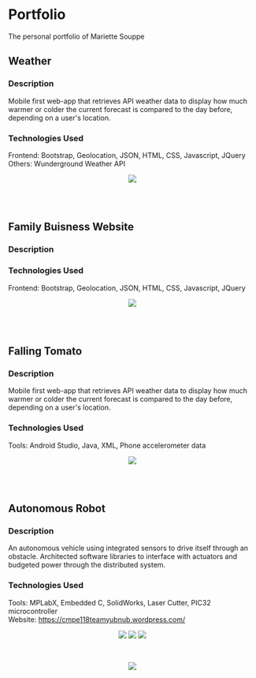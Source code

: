 # Portfolio
The personal  portfolio of Mariette Souppe

## Weather

### Description

Mobile first web-app that retrieves API weather data to display how much warmer or colder the current forecast is compared to the day before, depending on a user's location.

### Technologies Used

Frontend: Bootstrap, Geolocation, JSON, HTML, CSS, Javascript, JQuery <br>
Others: Wunderground Weather API

<p align="center">
  <img src="https://cloud.githubusercontent.com/assets/10625343/19733277/662a62a4-9b58-11e6-9991-b65e49456468.PNG"/>
</p>

<br>
<br>

## Family Buisness Website

### Description

### Technologies Used

Frontend: Bootstrap, Geolocation, JSON, HTML, CSS, Javascript, JQuery 

<p align="center">
  <img src="https://cloud.githubusercontent.com/assets/10625343/19740427/80fd6afc-9b73-11e6-9214-5c2f4916970f.png"/>
</p>

<br>
<br>

## Falling Tomato

### Description

Mobile first web-app that retrieves API weather data to display how much warmer or colder the current forecast is compared to the day before, depending on a user's location.

### Technologies Used

Tools: Android Studio, Java, XML, Phone accelerometer data

<p align="center">
  <img src="https://cloud.githubusercontent.com/assets/10625343/19734614/0c6ff846-9b5d-11e6-901a-348268f51f20.png"/>
</p>

<br>
<br>

## Autonomous Robot

### Description

An autonomous vehicle using integrated sensors to drive itself through an obstacle. Architected software libraries to interface with actuators and budgeted power through the distributed system.

### Technologies Used

Tools: MPLabX, Embedded C, SolidWorks, Laser Cutter, PIC32 microcontroller <br>
Website: https://cmpe118teamyubnub.wordpress.com/

<p align="center">
  <img src="https://cloud.githubusercontent.com/assets/10625343/19740206/aa15a978-9b72-11e6-9ad6-9d88f5f1be80.png"/>
  <img src="https://cloud.githubusercontent.com/assets/10625343/19740173/937de52c-9b72-11e6-99c4-6d4899345ba6.png"/>
  <img src="https://cloud.githubusercontent.com/assets/10625343/19740186/a1e2934c-9b72-11e6-960a-693d980c74f7.png"/>
</p>

<br>

<p align="center">
  <img src="https://cloud.githubusercontent.com/assets/10625343/19740217/b3d4b83c-9b72-11e6-8fb9-b7ff6b5488f0.gif"/>
</p>
